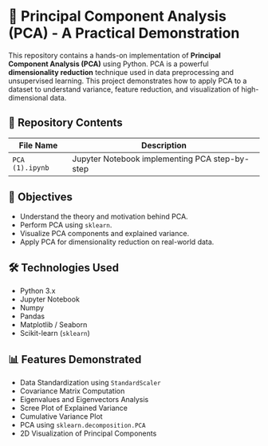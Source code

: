 # 🧠 Principal Component Analysis (PCA) - A Practical Demonstration

This repository contains a hands-on implementation of **Principal Component Analysis (PCA)** using Python. PCA is a powerful **dimensionality reduction** technique used in data preprocessing and unsupervised learning. This project demonstrates how to apply PCA to a dataset to understand variance, feature reduction, and visualization of high-dimensional data.

## 📁 Repository Contents

| File Name       | Description                                           |
|----------------|-------------------------------------------------------|
| `PCA (1).ipynb` | Jupyter Notebook implementing PCA step-by-step       |

## 📌 Objectives

- Understand the theory and motivation behind PCA.
- Perform PCA using `sklearn`.
- Visualize PCA components and explained variance.
- Apply PCA for dimensionality reduction on real-world data.

## 🛠️ Technologies Used

- Python 3.x
- Jupyter Notebook
- Numpy
- Pandas
- Matplotlib / Seaborn
- Scikit-learn (`sklearn`)

## 📊 Features Demonstrated

- Data Standardization using `StandardScaler`
- Covariance Matrix Computation
- Eigenvalues and Eigenvectors Analysis
- Scree Plot of Explained Variance
- Cumulative Variance Plot
- PCA using `sklearn.decomposition.PCA`
- 2D Visualization of Principal Components

